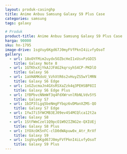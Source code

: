 ```yaml
---
layout: produk-casinghp
title: Anime Anbuu Samsung Galaxy S9 Plus Case
categories: samsung
tags: galaxy

# Produk
product-title: Anime Anbuu Samsung Galaxy S9 Plus Case
harga: 90000
sku: hn-1795
image-drive: 1sgVuy6Kgd67J0myFVfPknI4iLvfyOsoT
gallery:
  - url: 18oOYFMim2uydx5OZbcHeI1xUsvPzGDI5
    title: Galaxy Note 8
  - url: 1GTKhxXjYkAJJFAG2kqrsyhS4CP-PKDlO
    title: Galaxy S6
  - url: 1aVHAMKdoU_VzhXtR6s2vHuyZS5wYlMRN
    title: Galaxy S6 Edge
  - url: 1xGZucmaJn4GXsRSXaZzk4q3PEHSBP8II
    title: Galaxy S6 Edge Plus
  - url: 1YBPbvcNNmWf3q4FdXWrvnlRbNLVdv5YS
    title: Galaxy S7
  - url: 1bIP3lLgq5beNmgFYbqz6vDManXZMS-QO
    title: Galaxy S7 Edge
  - url: 1YwJ7i5YWCMB3EJ09ev4S4MCQlca12t2a
    title: Galaxy S8
  - url: 1StFWmCzel1Q9pcO1W92IZNG2e-QXIUEj
    title: Galaxy S8 Plus
  - url: 1YOXcOK5nFC-clD0dWApuw0x_Atr_RrXf
    title: Galaxy S9
  - url: 1sgVuy6Kgd67J0myFVfPknI4iLvfyOsoT
    title: Galaxy S9 Plus
---
```

